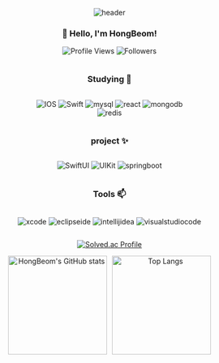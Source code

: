 <div align="center">
  
  ![header](https://capsule-render.vercel.app/api?type=waving&color=auto&height=200&section=header&text=Welcome!&fontSize=50&fontAlign=50&animation=fadeIn)

  ### 👋 Hello, I'm HongBeom!
  

  ![Profile Views](https://komarev.com/ghpvc/?username=son7877&color=blueviolet) ![Followers](https://img.shields.io/github/followers/son7877?style=social)

<div style="display: flex; flex-direction: column; align-items: center; text-align: center;">
  
  ### Studying 🌱
  
  ![IOS](https://img.shields.io/badge/IOS-black.svg?&style=for-the-badge&logo=apple&logoColor=white)
  ![Swift](https://img.shields.io/badge/swift-F05138.svg?&style=for-the-badge&logo=swift&logoColor=white)
  ![mysql](https://img.shields.io/badge/mysql-4479A1.svg?&style=for-the-badge&logo=mysql&logoColor=white)
  ![react](https://img.shields.io/badge/react-61DAFB.svg?&style=for-the-badge&logo=react&logoColor=black)
  ![mongodb](https://img.shields.io/badge/mongodb-2CA01C.svg?&style=for-the-badge&logo=mongodb&logoColor=white)  
  ![redis](https://img.shields.io/badge/redis-DC382D.svg?&style=for-the-badge&logo=redis&logoColor=white)
  
  
  
  ### project ✨  
  
  ![SwiftUI](https://img.shields.io/badge/SwiftUI-blue?style=for-the-badge&logo=swift&logoColor=white)
  ![UIKit](https://img.shields.io/badge/UIKit-lightgrey?style=for-the-badge&logo=apple&logoColor=white)
  ![springboot](https://img.shields.io/badge/springboot-6DB33F.svg?&style=for-the-badge&logo=springboot&logoColor=white)

  ### Tools 📫
  ![xcode](https://img.shields.io/badge/xcode-147EFB.svg?&style=for-the-badge&logo=xcode&logoColor=white)
  ![eclipseide](https://img.shields.io/badge/eclipseide-2C2255.svg?&style=for-the-badge&logo=eclipseide&logoColor=white)
  ![intellijidea](https://img.shields.io/badge/intellijidea-000000.svg?&style=for-the-badge&logo=intellijidea&logoColor=white)
  ![visualstudiocode](https://img.shields.io/badge/visualstudiocode-007ACC.svg?&style=for-the-badge&logo=visualstudiocode&logoColor=black) 

  [![Solved.ac Profile](http://mazassumnida.wtf/api/generate_badge?boj=son7877)](https://solved.ac/son7877)  

  <div style="display: flex; justify-content: center; align-items: center; gap: 10px; width: 100%;">
    <img src="https://github-readme-stats.vercel.app/api?username=son7877" alt="HongBeom's GitHub stats" style="height: 195px; margin: 0;"/>
    <img src="https://github-readme-stats.vercel.app/api/top-langs/?username=son7877&hide=javascript,html" alt="Top Langs" style="height: 195px; margin: 0;"/>
  </div>

</div>
